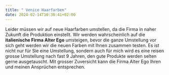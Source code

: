 ```yaml
---
title: " Venice Haarfarben"
date: 2024-02-14T10:30:41+02:00
---
```


Leider müssen wir auf neue Haarfarben umstellen, da die Firma in naher Zukunft die Produktion einstellt.
Wir werden wahrscheinlich auf die **italienische Firma Alter Ego** umsteigen, bevor die ganze Umstellung vor sich geht werden wir die neuen Farben mit Ihnen zusammen testen.
Es ist nicht nur für Sie eine Umstellung, sondern auch für mich wird es eine reisen grosse Umstellung nach fast 9 Jahren, den gute Produkte werden selten gerne ausgetauscht.
Mit grosser Zuversicht kann die Firma Alter Ego Ihren und meinen Ansprüchen entsprechen.
